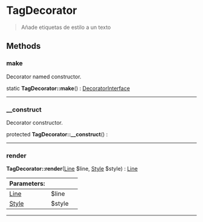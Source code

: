 
                                                                                                                                            
    
# TagDecorator


> Añade etiquetas de estilo a un texto
>
> 








## Methods

### make
Decorator named constructor.


static **TagDecorator::make**() : [DecoratorInterface](../../../../DecoratorInterface.md)



---


### __construct
Decorator constructor.


protected **TagDecorator::__construct**() : 



---


### render



**TagDecorator::render**([Line](../../../../Line.md) $line, [Style](../../../../Style.md) $style) : [Line](../../../../Line.md)


|Parameters: | | |
| --- | --- | --- |
|[Line](../../../../Line.md) |$line |  |
|[Style](../../../../Style.md) |$style |  |

---


                                                                                                                                                                                                                                                                                                                                                                                                            
    
                                                                                                                                                                                                                                                                             
                